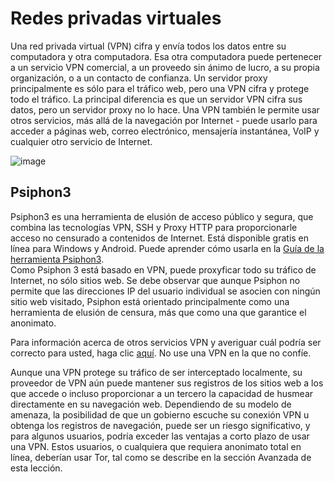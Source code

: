 [Title]: # (Redes privadas virtuales)
[Difficulty]: # (Principiante)
[Order]: # (8)

# Redes privadas virtuales

Una red privada virtual (VPN) cifra y envía todos los datos entre su computadora y otra computadora. Esa otra computadora puede pertenecer a un servicio VPN comercial, a un proveedo sin ánimo de lucro, a su propia organización, o a un contacto de confianza. Un servidor proxy principalmente es sólo para el tráfico web, pero una VPN cifra y protege todo el tráfico. La principal diferencia es que un servidor VPN cifra sus datos, pero un servidor proxy no lo hace. Una VPN también le permite usar otros servicios, más allá de la navegación por Internet - puede usarlo para acceder a páginas web, correo electrónico, mensajería instantánea, VoIP y cualquier otro servicio de Internet.

![image](internetb4.png)

## Psiphon3

Psiphon3 es una herramienta de elusión de acceso público y segura, que combina las tecnologías VPN, SSH y Proxy HTTP para proporcionarle acceso no censurado a contenidos de Internet. Está disponible gratis en línea para Windows y Android. Puede aprender cómo usarla en la [Guía de la herramienta Psiphon3](umbrella://lesson/psiphon).  
Como Psiphon 3 está basado en VPN, puede proxyficar todo su tráfico de Internet, no sólo sitios web. Se debe observar que aunque Psiphon no permite que las direcciones IP del usuario individual se asocien con ningún sitio web visitado, Psiphon está orientado principalmente como una herramienta de elusión de censura, más que como una que garantice el anonimato.

Para información acerca de otros servicios VPN y averiguar cuál podría ser correcto para usted, haga clic [aquí](http://torrentfreak.com/which-vpn-services-take-your-anonymity-seriously-2014-edition-140315/). No use una VPN en la que no confíe.

Aunque una VPN protege su tráfico de ser interceptado localmente, su proveedor de VPN aún puede mantener sus registros de los sitios web a los que accede o incluso proporcionar a un tercero la capacidad de husmear directamente en su navegación web. Dependiendo de su modelo de amenaza, la posibilidad de que un gobierno escuche su conexión VPN u obtenga los registros de navegación, puede ser un riesgo significativo, y para algunos usuarios, podría exceder las ventajas a corto plazo de usar una VPN. Estos usuarios, o cualquiera que requiera anonimato total en línea, deberían usar Tor, tal como se describe en la sección Avanzada de esta lección.